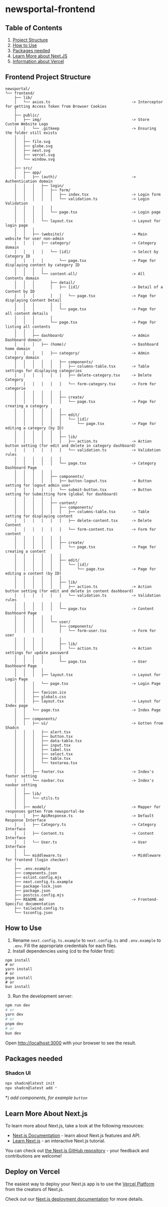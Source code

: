 # newsportal-frontend

## Table of Contents
1. [Project Structure](#frontend-project-structure)
2. [How to Use](#how-to-use)
3. [Packages needed](#packages-needed)
4. [Learn More about Next.JS](#learn-more-about-nextjs)
5. [Information about Vercel](#deploy-on-vercel)

## Frontend Project Structure
```
newsportal/
└── frontend/
    ├── lib/
    │   └── axios.ts                                    -> Interceptor for getting Access Token from Browser Cookies
    │
    ├── public/
    │   ├── img/                                        -> Store Custom Website Logo
    │   │   └── .gitkeep                                -> Ensuring the folder still exists
    │   │
    │   ├── file.svg
    │   ├── globe.svg
    │   ├── next.svg
    │   ├── vercel.svg
    │   └── window.svg
    │
    ├── src/
    │   ├── app/
    │   │   ├── (auth)/                                 -> Authentication domain
    │   │   │   ├── login/
    │   │   │   │   ├── form/
    │   │   │   │   │   ├── index.tsx                   -> Login form
    │   │   │   │   │   └── validation.ts               -> Login Validation
    │   │   │   │   │
    │   │   │   │   └── page.tsx                        -> Login page
    │   │   │   │
    │   │   │   └── layout.tsx                          -> Layout for login page
    │   │   │
    │   │   ├── (website)/                              -> Main website for user non-admin
    │   │   │   ├── category/                           -> Category domain
    │   │   │   │   └── [id]/                           -> Select by Category ID
    │   │   │   │       └── page.tsx                    -> Page for displaying content by category ID
    │   │   │   │
    │   │   │   └── content-all/                        -> All Contents domain
    │   │   │       ├── detail/
    │   │   │       │   ├── [id]/                       -> Detail of a Content by ID
    │   │   │       │   │   └── page.tsx                -> Page for displaying Content Detail
    │   │   │       │   │
    │   │   │       │   └── page.tsx                    -> Page for all content details
    │   │   │       │
    │   │   │       └── page.tsx                        -> Page for listing all contents
    │   │   │
    │   │   ├── dashboard/                              -> Admin Dashboard domain
    │   │   │   ├── (home)/                             -> Dashboard home domain
    │   │   │   │   ├── category/                       -> Admin Category domain
    │   │   │   │   │   ├── components/
    │   │   │   │   │   │   ├── columns-table.tsx       -> Table settings for displaying categories
    │   │   │   │   │   │   ├── delete-category.tsx     -> Delete Category
    │   │   │   │   │   │   └── form-category.tsx       -> Form for categorie
    │   │   │   │   │   │
    │   │   │   │   │   ├── create/
    │   │   │   │   │   │   └── page.tsx                -> Page for creating a category
    │   │   │   │   │   │
    │   │   │   │   │   ├── edit/
    │   │   │   │   │   │   └── [id]/
    │   │   │   │   │   │       └── page.tsx            -> Page for editing a category (by ID)
    │   │   │   │   │   │
    │   │   │   │   │   ├── lib/
    │   │   │   │   │   │   ├── action.ts               -> Action button setting (for edit and delete in category dashboard)
    │   │   │   │   │   │   └── validation.ts           -> Validation rules
    │   │   │   │   │   │
    │   │   │   │   │   └── page.tsx                    -> Category Dashboard Page
    │   │   │   │   │
    │   │   │   │   ├── components/
    │   │   │   │   │   ├── button-logout.tsx           -> Button setting for logout admin user
    │   │   │   │   │   └── submit-button.tsx           -> Button setting for Submitting form (global for dashboard)
    │   │   │   │   │
    │   │   │   │   ├── content/
    │   │   │   │   │   ├── components/
    │   │   │   │   │   │   ├── columns-table.tsx       -> Table setting for displaying content
    │   │   │   │   │   │   ├── delete-content.tsx      -> Delete Content
    │   │   │   │   │   │   └── form-content.tsx        -> Form for content
    │   │   │   │   │   │
    │   │   │   │   │   ├── create/
    │   │   │   │   │   │   └── page.tsx                -> Page for creating a content
    │   │   │   │   │   │
    │   │   │   │   │   ├── edit/
    │   │   │   │   │   │   └── [id]/
    │   │   │   │   │   │       └── page.tsx            -> Page for editing a content (by ID)
    │   │   │   │   │   │
    │   │   │   │   │   ├── lib/
    │   │   │   │   │   │   ├── action.ts               -> Action button setting (for edit and delete in content dashboard)
    │   │   │   │   │   │   └── validation.ts           -> Validation rules
    │   │   │   │   │   │
    │   │   │   │   │   └── page.tsx                    -> Content Dashboard Page
    │   │   │   │   │
    │   │   │   │   └── user/
    │   │   │   │       ├── components/
    │   │   │   │       │   └── form-user.tsx           -> Form for user
    │   │   │   │       │
    │   │   │   │       ├── lib/
    │   │   │   │       │   └── action.ts               -> Action settings for update password
    │   │   │   │       │
    │   │   │   │       └── page.tsx                    -> User Dashboard Page
    │   │   │   │
    │   │   │   ├── layout.tsx                          -> Layout for Login Page
    │   │   │   └── page.tsx                            -> Login Page
    │   │   │
    │   │   ├── favicon.ico
    │   │   ├── globals.css
    │   │   ├── layout.tsx                              -> Layout for Index page
    │   │   └── page.tsx                                -> Index Page
    │   │
    │   ├── components/
    │   │   ├── ui/                                     -> Gotten from Shadcn
    │   │   │   ├── alert.tsx
    │   │   │   ├── button.tsx
    │   │   │   ├── data-table.tsx
    │   │   │   ├── input.tsx
    │   │   │   ├── label.tsx
    │   │   │   ├── select.tsx
    │   │   │   ├── table.tsx
    │   │   │   └── textarea.tsx
    │   │   │
    │   │   ├── footer.tsx                              -> Index's footer setting
    │   │   └── navbar.tsx                              -> Index's navbar setting
    │   │
    │   ├── lib/
    │   │   └── utils.ts
    │   │
    │   ├── model/                                      -> Mapper for responses gotten from newsportal-be
    │   │   ├── ApiResponse.ts                          -> Default Response Interface
    │   │   ├── Category.ts                             -> Category Interface
    │   │   ├── Content.ts                              -> Content Interface
    │   │   └── User.ts                                 -> User Interface
    │   │
    │   └── middleware.ts                               -> Middleware for frontend (login checker)
    │
    ├── .env.example
    ├── components.json
    ├── eslint.config.mjs
    ├── next.config.ts.example
    ├── package-lock.json
    ├── package.json
    ├── postcss.config.mjs
    ├── README.md                                       -> Frontend-Specific documentation
    ├── tailwind.config.ts
    └── tsconfig.json 
```

## How to Use
1. Rename `next.config.ts.example` to `next.config.ts` and `.env.example` to `.env`. Fill the appropriate credentials for each files.
2. Install dependencies using (cd to the folder first):
```
npm install
# or
yarn install
# or
pnpm install
# or
bun install
```
3. Run the development server:

```bash
npm run dev
# or
yarn dev
# or
pnpm dev
# or
bun dev
```

Open [http://localhost:3000](http://localhost:3000) with your browser to see the result.

## Packages needed
### Shadcn UI
```bash
npx shadcn@latest init
npx shadcn@latest add *
```
*) _add components, for example `button`_

## Learn More About Next.js

To learn more about Next.js, take a look at the following resources:

- [Next.js Documentation](https://nextjs.org/docs) - learn about Next.js features and API.
- [Learn Next.js](https://nextjs.org/learn) - an interactive Next.js tutorial.

You can check out [the Next.js GitHub repository](https://github.com/vercel/next.js) - your feedback and contributions are welcome!

## Deploy on Vercel

The easiest way to deploy your Next.js app is to use the [Vercel Platform](https://vercel.com/new?utm_medium=default-template&filter=next.js&utm_source=create-next-app&utm_campaign=create-next-app-readme) from the creators of Next.js.

Check out our [Next.js deployment documentation](https://nextjs.org/docs/app/building-your-application/deploying) for more details.
